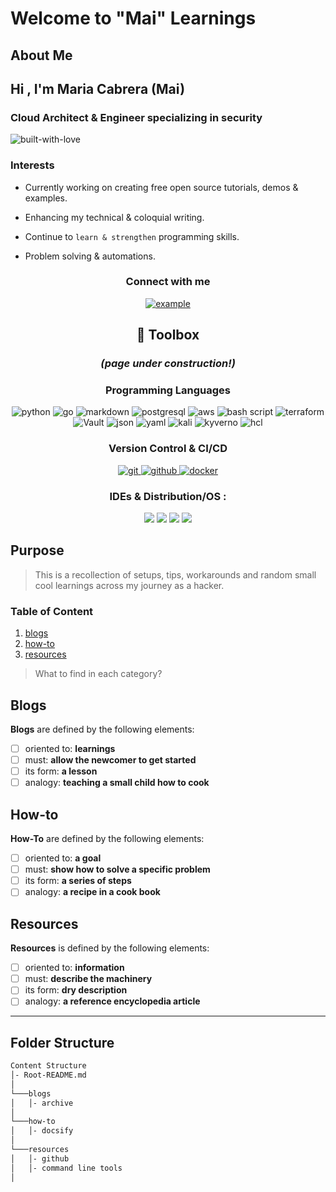 # Welcome to "Mai" Learnings

## About Me

## Hi , I'm Maria Cabrera (Mai)

### Cloud Architect & Engineer specializing in security

<img src="https://forthebadge.com/images/badges/built-with-love.svg" alt="built-with-love"/>

### Interests

- Currently working on creating free open source tutorials, demos & examples.
  
- Enhancing my technical & coloquial writing.

- Continue to `learn & strengthen` programming skills.
  
- Problem solving & automations.

<!-- Connect w/ Mai -->
<h3 align="center">Connect with me</h3>

<div style="margin-top:10px" align="center">
  <div>
    <a href="https://linkedin.com/in/maria-f-cabrera/" target="_blank">
      <img src="https://img.shields.io/badge/Linked%20In-0A66C2.svg?style=for-the-badge&logo=linkedin&logoColor=white" alt="example"/>
    </a>
  </div>

## 🧰 Toolbox

### ***(page under construction!)***

<!-- CICD -->
<h3 align="center">Programming Languages</h3>
<p align="center">
<img src="https://img.shields.io/badge/Python-3776AB?style=for-the-badge&logo=python&logoColor=white" alt="python"/>
<img src="https://img.shields.io/badge/Go-00ADD8?style=for-the-badge&logo=go&logoColor=white" alt="go"/>
<img src="https://img.shields.io/badge/Markdown-000000?style=for-the-badge&logo=markdown&logoColor=white" alt="markdown"/>
<img src="https://img.shields.io/badge/PostgreSQL-316192?style=for-the-badge&logo=postgresql&logoColor=white" alt="postgresql"/>
<img src="https://img.shields.io/badge/Amazon_AWS-232F3E?style=for-the-badge&logo=amazon-aws&logoColor=white" alt="aws"/>
<img src="https://img.shields.io/badge/Shell_Script-121011?style=for-the-badge&logo=gnu-bash&logoColor=white" alt="bash script"/>
<img src="https://img.shields.io/badge/Terraform-121011?style=for-the-badge&logo=Terraform&logoColor=blue" alt="terraform"/>
<img src="https://img.shields.io/badge/vault-121011?style=for-the-badge&logo=vault&logoColor=purple" alt="Vault"/>
<img src="https://img.shields.io/badge/json-121011?style=for-the-badge&logo=json&logoColor=black" alt="json"/>
<img src="https://img.shields.io/badge/yaml-121011?style=for-the-badge&logo=yaml&logoColor=yellow" alt="yaml"/>
<img src="https://img.shields.io/badge/kali-121011?style=for-the-badge&logo=kaliLinux&logoColor=blue" alt="kali"/>
<img src="https://img.shields.io/badge/kyverno-121011?style=for-the-badge&logo=kyverno&logoColor=green" alt="kyverno"/>
<img src="https://img.shields.io/badge/hcl-121011?style=for-the-badge&logo=hcl&logoColor=white" alt="hcl"/>

<!-- CICD -->
<h3 align="center">Version Control & CI/CD</h3>
<p align="center">
  <a href="https://git-scm.com/" target="_blank">
    <img src="https://img.shields.io/badge/git-F05032.svg?style=for-the-badge&logo=git&logoColor=white"
      alt="git"/>
  </a>
  <a href="https://github.com/ELanza-48" target="_blank">
    <img src="https://img.shields.io/badge/github-181717.svg?style=for-the-badge&logo=github&logoColor=white" alt="github" />
  </a>
    <a href="https://www.docker.com/" target="_blank">
    <img src="https://img.shields.io/badge/docker-2496ED.svg?style=for-the-badge&logo=docker&logoColor=white"
      alt="docker"/>
  </a>

</p>
<!-- IDEs & OS -->
<h3 align="center"> IDEs  & Distribution/OS :</h3>
<p align="center">
  <img src="https://img.shields.io/badge/vscode-007ACC.svg?style=for-the-badge&logo=visualstudiocode&logoColor=white">
  <img src="https://img.shields.io/badge/Linux-FCC624?style=for-the-badge&logo=linux&logoColor=black">
  <img src="https://img.shields.io/badge/Ubuntu-E95420?style=for-the-badge&logo=ubuntu&logoColor=white">
  <img src="https://img.shields.io/badge/Windows-0078D6?style=for-the-badge&logo=windows&logoColor=white">
</p>
<div align="left">

## Purpose

> This is a recollection of setups, tips, workarounds
> and random small cool learnings across my journey
> as a hacker.

### Table of Content

1. [blogs](./docs/blogs/README.md)
2. [how-to](./docs/how-to/README.md)
3. [resources](./docs/resources/README.md)

> What to find in each category?

## Blogs <a name="blogs"></a>

**Blogs** are defined by the following elements:

- [ ] oriented to: **learnings**
- [ ] must: **allow the newcomer to get started**
- [ ] its form: **a lesson**
- [ ] analogy: **teaching a small child how to cook**

<!-- ### Sub paragraph <a name="explain"></a>
This is a sub paragraph, formatted in heading 3 style -->

## How-to <a name="how-to"></a>

**How-To** are defined by the following elements:

- [ ] oriented to: **a goal**
- [ ] must: **show how to solve a specific problem**
- [ ] its form: **a series of steps**
- [ ] analogy: **a recipe in a cook book**

<!-- ### Sub paragraph <a name="explain"></a>
This is a sub paragraph, formatted in heading 3 style -->

## Resources <a name="resources"></a>

**Resources** is defined by the following elements:

- [ ] oriented to: **information**
- [ ] must: **describe the machinery**
- [ ] its form: **dry description**
- [ ] analogy: **a reference encyclopedia article**

<!-- ### Sub paragraph <a name="explain"></a>
This is a sub paragraph, formatted in heading 3 style -->

---

## Folder Structure

```markdown
Content Structure
│- Root-README.md  
│
└───blogs
│   │- archive
│
└───how-to
│   │- docsify
│   
└───resources
│   │- github
│   │- command line tools
│
```

